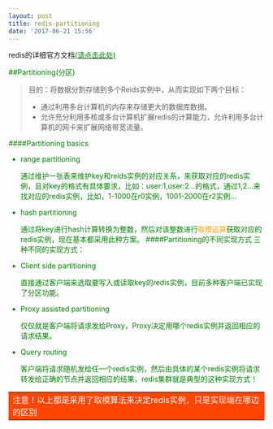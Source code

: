 ```yaml
---
layout: post
title: redis-partitioning
date: '2017-06-21 15:56'
---
```


redis的详细官方文档[<font color=green>(请点击此处)](https://redis.io/documentation "redis官方文档")

##Partitioning(分区)
>目的：将数据分割存储到多个Reids实例中，从而实现如下两个目标：
> * 通过利用多台计算机的内存来存储更大的数据库数据。
> * 允许充分利用多核或多台计算机扩展redis的计算能力，允许利用多台计算机的网卡来扩展网络带宽流量。

####Partitioning basics
* range partitioning

  通过维护一张表来维护key和reids实例的对应关系，来获取对应的redis实例，且对key的格式有具体要求，比如：user:1,user:2...的格式，通过1,2...来找对应的redis实例，比如，1-1000在r0实例，1001-2000在r2实例...
* hash partitioning

  通过将key进行hash计算转换为整数，然后对该整数进行<font color=#FFA500>取模运算</font>获取对应的redis实例，现在基本都采用此种方案。
####Partitioning的不同实现方式
三种不同的实现方式：
* Client side partitioning

  直接通过客户端来选取要写入或读取key的redis实例，目前多种客户端已实现了分区功能。
* Proxy assisted partitioning

  仅仅就是客户端将请求发给Proxy，Proxy决定用哪个redis实例并返回相应的请求结果。
* Query routing

  客户端将请求随机发给任一个redis实例，然后由具体的某个redis实例将请求转发给正确的节点并返回相应的结果，redis集群就是典型的这种实现方式！

<table><tr><td bgcolor=#FF4500><font color=white>注意！以上都是采用了取模算法来决定redis实例，只是实现端在哪边的区别
